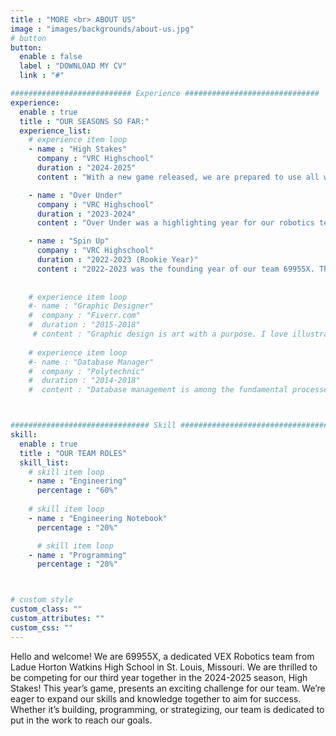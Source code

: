 ```yaml
---
title : "MORE <br> ABOUT US"
image : "images/backgrounds/about-us.jpg"
# button
button:
  enable : false
  label : "DOWNLOAD MY CV"
  link : "#"

########################### Experience ##############################
experience:
  enable : true
  title : "OUR SEASONS SO FAR:"
  experience_list:
    # experience item loop
    - name : "High Stakes"
      company : "VRC Highschool"
      duration : "2024-2025"
      content : "With a new game released, we are prepared to use all we learned in these past two years for another successful season! Keep in touch with us as we continue this year!"

    - name : "Over Under"
      company : "VRC Highschool"
      duration : "2023-2024"
      content : "Over Under was a highlighting year for our robotics team, marked by notable achievements during the season. Starting with a bang in the season-opening, we won a total of 5 awards in regional competitions: three Tournament Champions, one Excellence Award, and one Design Award. Our performance in these regional tournaments earned us a place at the Missouri State Championships at Mineral Area College, Missouri. Despite challenging final matches, we achieved second place overall and were honored with both the Excellence and Skills awards, which double qualified us for the VEX Robotics World Championship in Dallas, Texas. Competing against teams from 88 other countries, we were able to place 6th in qualification matches in our division and reached the quarterfinals. Despite a tough loss, we ranked among the top 50 out of 800 elite teams worldwide."

    - name : "Spin Up"
      company : "VRC Highschool"
      duration : "2022-2023 (Rookie Year)"
      content : "2022-2023 was the founding year of our team 69955X. This season served as a big learning oppurtunity, as our teammates navigated through higher levels of competition in VRC Highschool. Although new, in our rookie year we managed to win three awards: Design and Judges award in regional competitions, and one award in the Missouri State competition, Judges award."
  
  
    # experience item loop
    #- name : "Graphic Designer"
    #  company : "Fiverr.com"
    #  duration : "2015-2018"
     # content : "Graphic design is art with a purpose. I love illustration, so logo desing is my favorite work. But i can do many things with graphics."
      
    # experience item loop
    #- name : "Database Manager"
    #  company : "Polytechnic"
    #  duration : "2014-2018"
    #  content : "Database management is among the fundamental processes in the software field of computing. I know MS Access very well."



############################### Skill #################################
skill:
  enable : true
  title : "OUR TEAM ROLES"
  skill_list:
    # skill item loop
    - name : "Engineering"
      percentage : "60%"
      
    # skill item loop
    - name : "Engineering Notebook"
      percentage : "20%"

      # skill item loop
    - name : "Programming"
      percentage : "20%"



# custom style
custom_class: "" 
custom_attributes: "" 
custom_css: ""
---
```


Hello and welcome! We are 69955X, a dedicated VEX Robotics team from Ladue Horton Watkins High School in St. Louis, Missouri. We are thrilled to be competing for our third year together in the 2024-2025 season, High Stakes! This year’s game, presents an exciting challenge for our team. We’re eager to expand our skills and knowledge together to aim for success. Whether it’s building, programming, or strategizing, our team is dedicated to put in the work to reach our goals.

